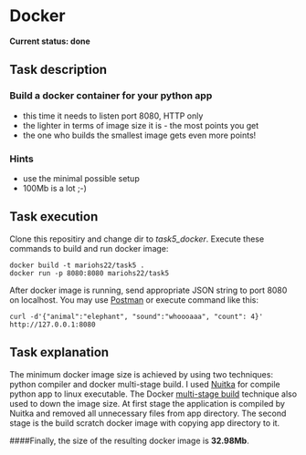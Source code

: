 # Docker

**Current status: done**

## Task description

### Build a docker container for your python app

- this time it needs to listen port 8080, HTTP only
- the lighter in terms of image size it is - the most points you get
- the one who builds the smallest image gets even more points!

### Hints

- use the minimal possible setup
- 100Mb is a lot ;-)

## Task execution

Clone this repositiry and change dir to _task5_docker_. Execute these commands to build and run docker image:

```
docker build -t mariohs22/task5 .
docker run -p 8080:8080 mariohs22/task5
```

After docker image is running, send appropriate JSON string to port 8080 on localhost. You may use [Postman](https://www.postman.com/) or execute command like this:

```
curl -d'{"animal":"elephant", "sound":"whoooaaa", "count": 4}' http://127.0.0.1:8080
```

## Task explanation

The minimum docker image size is achieved by using two techniques: python compiler and docker multi-stage build. I used [Nuitka](https://nuitka.net/pages/overview.html) for compile python app to linux executable. The Docker [multi-stage build](https://docs.docker.com/develop/develop-images/multistage-build/) technique also used to down the image size. At first stage the application is compiled by Nuitka and removed all unnecessary files from app directory. The second stage is the build scratch docker image with copying app directory to it.

####Finally, the size of the resulting docker image is **32.98Mb**.
